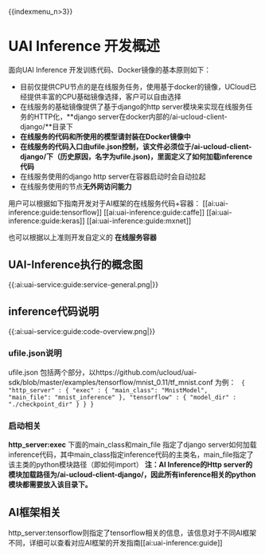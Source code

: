 {{indexmenu_n>3}}

# UAI Inference 开发概述
面向UAI Inference 开发训练代码、Docker镜像的基本原则如下： 

  - 目前仅提供CPU节点的是在线服务任务，使用基于docker的镜像，UCloud已经提供丰富的CPU基础镜像选择，客户可以自由选择
  - 在线服务的基础镜像提供了基于django的http server模块来实现在线服务任务的HTTP化，**django server在docker内部的/ai-ucloud-client-django/**目录下
  - **在线服务的代码和所使用的模型请封装在Docker镜像中**
  - **在线服务的代码入口由ufile.json控制，该文件必须位于/ai-ucloud-client-django/下（历史原因，名字为ufile.json)，里面定义了如何加载inference代码**
  - 在线服务使用的django http server在容器启动时会自动拉起
  - 在线服务使用的节点**无外网访问能力**

用户可以根据如下指南开发对于AI框架的在线服务代码+容器：
[[ai:uai-inference:guide:tensorflow]] 
[[ai:uai-inference:guide:caffe]] 
[[ai:uai-inference:guide:keras]] 
[[ai:uai-inference:guide:mxnet]] 

也可以根据以上准则开发自定义的 **在线服务容器**

## UAI-Inference执行的概念图
{{:ai:uai-service:guide:service-general.png|}}

## inference代码说明
{{:ai:uai-service:guide:code-overview.png|}}

### ufile.json说明
ufile.json 包括两个部分，以https://github.com/ucloud/uai\-sdk/blob/master/examples/tensorflow/mnist\_0.11/tf\_mnist.conf 为例：
<code>
{
    "http_server" : {
        "exec" : {
            "main_class": "MnistModel",
            "main_file": "mnist_inference"
        },
        "tensorflow" : {
            "model_dir" : "./checkpoint_dir"
        }
    }
}
</code>
### 启动相关
**http\_server:exec** 下面的main\_class和main\_file 指定了django server如何加载inference代码，其中main\_class指定inference代码的主类名，main\_file指定了该主类的python模块路径（即如何import）
**注：AI Inference的Http server的模块加载路径为/ai-ucloud-client-django/，因此所有inference相关的python模块都需要放入该目录下。**

## AI框架相关
http\_server:tensorflow则指定了tensorflow相关的信息，该信息对于不同AI框架不同，详细可以查看对应AI框架的开发指南[[ai:uai-inference:guide]] 

